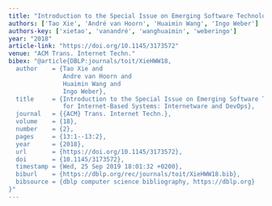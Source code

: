 ```yaml
---
title: "Introduction to the Special Issue on Emerging Software Technologies for Internet-Based Systems: Internetware and DevOps"
authors: ['Tao Xie', 'André van Hoorn', 'Huaimin Wang', 'Ingo Weber']
authors-key: ['xietao', 'vanandré', 'wanghuaimin', 'weberingo']
year: "2018"
article-link: "https://doi.org/10.1145/3173572"
venue: "ACM Trans. Internet Techn."
bibex: "@article{DBLP:journals/toit/XieHWW18,
  author    = {Tao Xie and
               Andre van Hoorn and
               Huaimin Wang and
               Ingo Weber},
  title     = {Introduction to the Special Issue on Emerging Software Technologies
               for Internet-Based Systems: Internetware and DevOps},
  journal   = {{ACM} Trans. Internet Techn.},
  volume    = {18},
  number    = {2},
  pages     = {13:1--13:2},
  year      = {2018},
  url       = {https://doi.org/10.1145/3173572},
  doi       = {10.1145/3173572},
  timestamp = {Wed, 25 Sep 2019 18:01:32 +0200},
  biburl    = {https://dblp.org/rec/journals/toit/XieHWW18.bib},
  bibsource = {dblp computer science bibliography, https://dblp.org}
}"
---
```

